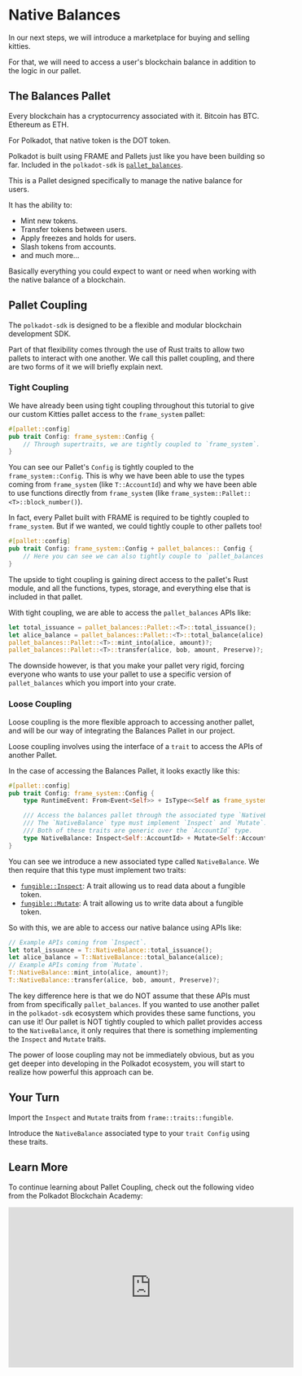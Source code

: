 # Native Balances

In our next steps, we will introduce a marketplace for buying and selling kitties.

For that, we will need to access a user's blockchain balance in addition to the logic in our pallet.

## The Balances Pallet

Every blockchain has a cryptocurrency associated with it. Bitcoin has BTC. Ethereum as ETH.

For Polkadot, that native token is the DOT token.

Polkadot is built using FRAME and Pallets just like you have been building so far. Included in the `polkadot-sdk` is [`pallet_balances`](https://paritytech.github.io/polkadot-sdk/master/pallet_balances/index.html).

This is a Pallet designed specifically to manage the native balance for users.

It has the ability to:

- Mint new tokens.
- Transfer tokens between users.
- Apply freezes and holds for users.
- Slash tokens from accounts.
- and much more...

Basically everything you could expect to want or need when working with the native balance of a blockchain.

## Pallet Coupling

The `polkadot-sdk` is designed to be a flexible and modular blockchain development SDK.

Part of that flexibility comes through the use of Rust traits to allow two pallets to interact with one another. We call this pallet coupling, and there are two forms of it we will briefly explain next.

### Tight Coupling

We have already been using tight coupling throughout this tutorial to give our custom Kitties pallet access to the `frame_system` pallet:

```rust
#[pallet::config]
pub trait Config: frame_system::Config {
	// Through supertraits, we are tightly coupled to `frame_system`.
}
```

You can see our Pallet's `Config` is tightly coupled to the `frame_system::Config`. This is why we have been able to use the types coming from `frame_system` (like `T::AccountId`) and why we have been able to use functions directly from `frame_system` (like `frame_system::Pallet::<T>::block_number()`).

In fact, every Pallet built with FRAME is required to be tightly coupled to `frame_system`. But if we wanted, we could tightly couple to other pallets too!

```rust
#[pallet::config]
pub trait Config: frame_system::Config + pallet_balances:: Config {
	// Here you can see we can also tightly couple to `pallet_balances`.
}
```

The upside to tight coupling is gaining direct access to the pallet's Rust module, and all the functions, types, storage, and everything else that is included in that pallet.

With tight coupling, we are able to access the `pallet_balances` APIs like:

```rust
let total_issuance = pallet_balances::Pallet::<T>::total_issuance();
let alice_balance = pallet_balances::Pallet::<T>::total_balance(alice);
pallet_balances::Pallet::<T>::mint_into(alice, amount)?;
pallet_balances::Pallet::<T>::transfer(alice, bob, amount, Preserve)?;
```

The downside however, is that you make your pallet very rigid, forcing everyone who wants to use your pallet to use a specific version of `pallet_balances` which you import into your crate.

### Loose Coupling

Loose coupling is the more flexible approach to accessing another pallet, and will be our way of integrating the Balances Pallet in our project.

Loose coupling involves using the interface of a `trait` to access the APIs of another Pallet.

In the case of accessing the Balances Pallet, it looks exactly like this:

```rust
#[pallet::config]
pub trait Config: frame_system::Config {
	type RuntimeEvent: From<Event<Self>> + IsType<<Self as frame_system::Config>::RuntimeEvent>;

	/// Access the balances pallet through the associated type `NativeBalance`.
	/// The `NativeBalance` type must implement `Inspect` and `Mutate`.
	/// Both of these traits are generic over the `AccountId` type.
	type NativeBalance: Inspect<Self::AccountId> + Mutate<Self::AccountId>;
}
```

You can see we introduce a new associated type called `NativeBalance`. We then require that this type must implement two traits:

- [`fungible::Inspect`](https://paritytech.github.io/polkadot-sdk/master/frame_support/traits/tokens/fungible/trait.Inspect.html): A trait allowing us to read data about a fungible token.
- [`fungible::Mutate`](https://paritytech.github.io/polkadot-sdk/master/frame_support/traits/tokens/fungible/trait.Mutate.html): A trait allowing us to write data about a fungible token.

So with this, we are able to access our native balance using APIs like:

```rust
// Example APIs coming from `Inspect`.
let total_issuance = T::NativeBalance::total_issuance();
let alice_balance = T::NativeBalance::total_balance(alice);
// Example APIs coming from `Mutate`.
T::NativeBalance::mint_into(alice, amount)?;
T::NativeBalance::transfer(alice, bob, amount, Preserve)?;
```

The key difference here is that we do NOT assume that these APIs must from from specifically `pallet_balances`. If you wanted to use another pallet in the `polkadot-sdk` ecosystem which provides these same functions, you can use it! Our pallet is NOT tightly coupled to which pallet provides access to the `NativeBalance`, it only requires that there is something implementing the `Inspect` and `Mutate` traits.

The power of loose coupling may not be immediately obvious, but as you get deeper into developing in the Polkadot ecosystem, you will start to realize how powerful this approach can be.

## Your Turn

Import the `Inspect` and `Mutate` traits from `frame::traits::fungible`.

Introduce the `NativeBalance` associated type to your `trait Config` using these traits.

## Learn More

To continue learning about Pallet Coupling, check out the following video from the Polkadot Blockchain Academy:

<iframe width="560" height="315" src="https://www.youtube.com/embed/mPkgG9ANNzI?si=6CrBZBMaHHBvQLYD" title="YouTube video player" frameborder="0" allow="accelerometer; autoplay; clipboard-write; encrypted-media; gyroscope; picture-in-picture; web-share" referrerpolicy="strict-origin-when-cross-origin" allowfullscreen></iframe>
